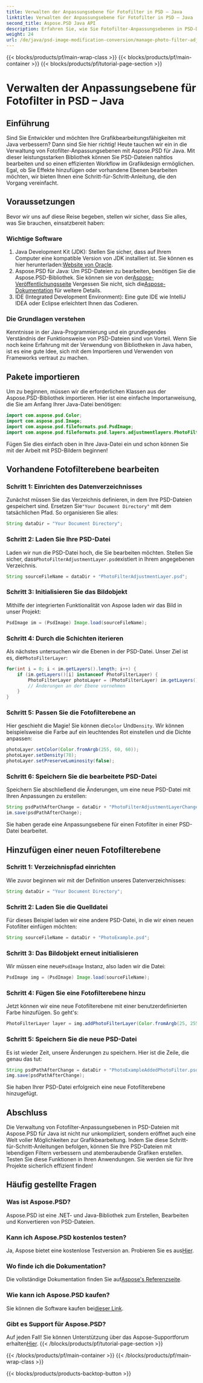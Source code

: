 ```yaml
---
title: Verwalten der Anpassungsebene für Fotofilter in PSD – Java
linktitle: Verwalten der Anpassungsebene für Fotofilter in PSD – Java
second_title: Aspose.PSD Java API
description: Erfahren Sie, wie Sie Fotofilter-Anpassungsebenen in PSD-Dateien mit Aspose.PSD für Java verwalten. Folgen Sie dieser Anleitung zum mühelosen Bearbeiten und Hinzufügen von Filtern.
weight: 24
url: /de/java/psd-image-modification-conversion/manage-photo-filter-adjustment-layer-psd/
---
```


{{< blocks/products/pf/main-wrap-class >}}
{{< blocks/products/pf/main-container >}}
{{< blocks/products/pf/tutorial-page-section >}}

# Verwalten der Anpassungsebene für Fotofilter in PSD – Java

## Einführung
Sind Sie Entwickler und möchten Ihre Grafikbearbeitungsfähigkeiten mit Java verbessern? Dann sind Sie hier richtig! Heute tauchen wir ein in die Verwaltung von Fotofilter-Anpassungsebenen mit Aspose.PSD für Java. Mit dieser leistungsstarken Bibliothek können Sie PSD-Dateien nahtlos bearbeiten und so einen effizienten Workflow im Grafikdesign ermöglichen. Egal, ob Sie Effekte hinzufügen oder vorhandene Ebenen bearbeiten möchten, wir bieten Ihnen eine Schritt-für-Schritt-Anleitung, die den Vorgang vereinfacht.
## Voraussetzungen
Bevor wir uns auf diese Reise begeben, stellen wir sicher, dass Sie alles, was Sie brauchen, einsatzbereit haben:
### Wichtige Software
1.  Java Development Kit (JDK): Stellen Sie sicher, dass auf Ihrem Computer eine kompatible Version von JDK installiert ist. Sie können es hier herunterladen:[Website von Oracle](https://www.oracle.com/java/technologies/javase-jdk11-downloads.html).
2.  Aspose.PSD für Java: Um PSD-Dateien zu bearbeiten, benötigen Sie die Aspose.PSD-Bibliothek. Sie können sie von der[Aspose-Veröffentlichungsseite](https://releases.aspose.com/psd/java/) Vergessen Sie nicht, sich die[Aspose-Dokumentation](https://reference.aspose.com/psd/java/) für weitere Details.
3. IDE (Integrated Development Environment): Eine gute IDE wie IntelliJ IDEA oder Eclipse erleichtert Ihnen das Codieren.
### Die Grundlagen verstehen
Kenntnisse in der Java-Programmierung und ein grundlegendes Verständnis der Funktionsweise von PSD-Dateien sind von Vorteil. Wenn Sie noch keine Erfahrung mit der Verwendung von Bibliotheken in Java haben, ist es eine gute Idee, sich mit dem Importieren und Verwenden von Frameworks vertraut zu machen.
## Pakete importieren
Um zu beginnen, müssen wir die erforderlichen Klassen aus der Aspose.PSD-Bibliothek importieren. Hier ist eine einfache Importanweisung, die Sie am Anfang Ihrer Java-Datei benötigen:
```java
import com.aspose.psd.Color;
import com.aspose.psd.Image;
import com.aspose.psd.fileformats.psd.PsdImage;
import com.aspose.psd.fileformats.psd.layers.adjustmentlayers.PhotoFilterLayer;
```
Fügen Sie dies einfach oben in Ihre Java-Datei ein und schon können Sie mit der Arbeit mit PSD-Bildern beginnen!
## Vorhandene Fotofilterebene bearbeiten
### Schritt 1: Einrichten des Datenverzeichnisses
 Zunächst müssen Sie das Verzeichnis definieren, in dem Ihre PSD-Dateien gespeichert sind. Ersetzen Sie`"Your Document Directory"` mit dem tatsächlichen Pfad. So organisieren Sie alles:
```java
String dataDir = "Your Document Directory";
```
### Schritt 2: Laden Sie Ihre PSD-Datei
 Laden wir nun die PSD-Datei hoch, die Sie bearbeiten möchten. Stellen Sie sicher, dass`PhotoFilterAdjustmentLayer.psd`existiert in Ihrem angegebenen Verzeichnis.
```java
String sourceFileName = dataDir + "PhotoFilterAdjustmentLayer.psd";
```
### Schritt 3: Initialisieren Sie das Bildobjekt
Mithilfe der integrierten Funktionalität von Aspose laden wir das Bild in unser Projekt:
```java
PsdImage im = (PsdImage) Image.load(sourceFileName);
```
### Schritt 4: Durch die Schichten iterieren
 Als nächstes untersuchen wir die Ebenen in der PSD-Datei. Unser Ziel ist es, die`PhotoFilterLayer`:
```java
for(int i = 0; i < im.getLayers().length; i++) {
    if (im.getLayers()[i] instanceof PhotoFilterLayer) {
        PhotoFilterLayer photoLayer = (PhotoFilterLayer) im.getLayers()[i];
        // Änderungen an der Ebene vornehmen
    }
}
```
### Schritt 5: Passen Sie die Fotofilterebene an
 Hier geschieht die Magie! Sie können die`Color` Und`Density`. Wir können beispielsweise die Farbe auf ein leuchtendes Rot einstellen und die Dichte anpassen:
```java
photoLayer.setColor(Color.fromArgb(255, 60, 60));
photoLayer.setDensity(78);
photoLayer.setPreserveLuminosity(false);
```
### Schritt 6: Speichern Sie die bearbeitete PSD-Datei
Speichern Sie abschließend die Änderungen, um eine neue PSD-Datei mit Ihren Anpassungen zu erstellen:
```java
String psdPathAfterChange = dataDir + "PhotoFilterAdjustmentLayerChanged.psd";
im.save(psdPathAfterChange);
```
Sie haben gerade eine Anpassungsebene für einen Fotofilter in einer PSD-Datei bearbeitet.
## Hinzufügen einer neuen Fotofilterebene
### Schritt 1: Verzeichnispfad einrichten
Wie zuvor beginnen wir mit der Definition unseres Datenverzeichnisses:
```java
String dataDir = "Your Document Directory";
```
### Schritt 2: Laden Sie die Quelldatei
Für dieses Beispiel laden wir eine andere PSD-Datei, in die wir einen neuen Fotofilter einfügen möchten:
```java
String sourceFileName = dataDir + "PhotoExample.psd";
```
### Schritt 3: Das Bildobjekt erneut initialisieren
 Wir müssen eine neue`PsdImage` Instanz, also laden wir die Datei:
```java
PsdImage img = (PsdImage) Image.load(sourceFileName);
```
### Schritt 4: Fügen Sie eine Fotofilterebene hinzu
Jetzt können wir eine neue Fotofilterebene mit einer benutzerdefinierten Farbe hinzufügen. So geht's:
```java
PhotoFilterLayer layer = img.addPhotoFilterLayer(Color.fromArgb(25, 255, 35));
```
### Schritt 5: Speichern Sie die neue PSD-Datei
Es ist wieder Zeit, unsere Änderungen zu speichern. Hier ist die Zeile, die genau das tut:
```java
String psdPathAfterChange = dataDir + "PhotoExampleAddedPhotoFilter.psd";
img.save(psdPathAfterChange);
```
Sie haben Ihrer PSD-Datei erfolgreich eine neue Fotofilterebene hinzugefügt.
## Abschluss
Die Verwaltung von Fotofilter-Anpassungsebenen in PSD-Dateien mit Aspose.PSD für Java ist nicht nur unkompliziert, sondern eröffnet auch eine Welt voller Möglichkeiten zur Grafikbearbeitung. Indem Sie diese Schritt-für-Schritt-Anleitungen befolgen, können Sie Ihre PSD-Dateien mit lebendigen Filtern verbessern und atemberaubende Grafiken erstellen. Testen Sie diese Funktionen in Ihren Anwendungen. Sie werden sie für Ihre Projekte sicherlich effizient finden!
## Häufig gestellte Fragen
### Was ist Aspose.PSD?
Aspose.PSD ist eine .NET- und Java-Bibliothek zum Erstellen, Bearbeiten und Konvertieren von PSD-Dateien.
### Kann ich Aspose.PSD kostenlos testen?
 Ja, Aspose bietet eine kostenlose Testversion an. Probieren Sie es aus[Hier](https://releases.aspose.com/).
### Wo finde ich die Dokumentation?
 Die vollständige Dokumentation finden Sie auf[Aspose's Referenzseite](https://reference.aspose.com/psd/java/).
### Wie kann ich Aspose.PSD kaufen?
 Sie können die Software kaufen bei[dieser Link](https://purchase.aspose.com/buy).
### Gibt es Support für Aspose.PSD?
 Auf jeden Fall! Sie können Unterstützung über das Aspose-Supportforum erhalten[Hier](https://forum.aspose.com/c/psd/34).
{{< /blocks/products/pf/tutorial-page-section >}}

{{< /blocks/products/pf/main-container >}}
{{< /blocks/products/pf/main-wrap-class >}}

{{< blocks/products/products-backtop-button >}}
